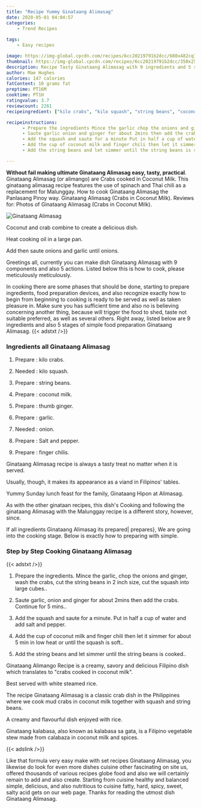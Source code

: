 ```yaml
---
title: "Recipe Yummy Ginataang Alimasag"
date: 2020-05-01 04:04:57
categories:
    - Trend Recipes
    
tags:
    - Easy recipes

image: https://img-global.cpcdn.com/recipes/6cc20219791b2dcc/680x482cq70/ginataang-alimasag-recipe-main-photo.jpg
thumbnail: https://img-global.cpcdn.com/recipes/6cc20219791b2dcc/350x250cq70/ginataang-alimasag-recipe-main-photo.jpg
description: Recipe Tasty Ginataang Alimasag with 9 ingredients and 5 stages of easy cooking.
author: Mae Hughes
calories: 147 calories
fatContent: 10 grams fat
preptime: PT16M
cooktime: PT1H
ratingvalue: 3.7
reviewcount: 2261
recipeingredient: ["kilo crabs", "kilo squash", "string beans", "coconut milk", "thumb ginger", "garlic", "onion", "Salt and pepper", "finger chilis"]

recipeinstructions: 
      - Prepare the ingredients Mince the garlic chop the onions and ginger wash the crabs cut the string beans in 2 inch size cut the squash into large cubes 
      - Saute garlic onion and ginger for about 2mins then add the crabs Continue for 5 mins 
      - Add the squash and saute for a minute Put in half a cup of water and add salt and pepper 
      - Add the cup of coconut milk and finger chili then let it simmer for about 5 min in low heat or until the squash is soft 
      - Add the string beans and let simmer until the string beans is cooked

---
```




**Without fail making ultimate Ginataang Alimasag easy, tasty, practical**. Ginataang Alimasag (or alimango) are Crabs cooked in Coconut Milk. This ginataang alimasag recipe features the use of spinach and Thai chili as a replacement for Malunggay. How to cook Ginataang Alimasag the Panlasang Pinoy way. Ginataang Alimasag (Crabs in Coconut Milk). Reviews for: Photos of Ginataang Alimasag (Crabs in Coconut Milk).


![Ginataang Alimasag](https://img-global.cpcdn.com/recipes/6cc20219791b2dcc/680x482cq70/ginataang-alimasag-recipe-main-photo.jpg "Ginataang Alimasag")



Coconut and crab combine to create a delicious dish.

Heat cooking oil in a large pan.

Add then saute onions and garlic until onions.


Greetings all, currently you can make dish Ginataang Alimasag with 9 components and also 5 actions. Listed below this is how to cook, please meticulously meticulously.

In cooking there are some phases that should be done, starting to prepare ingredients, food preparation devices, and also recognize exactly how to begin from beginning to cooking is ready to be served as well as taken pleasure in. Make sure you has sufficient time and also no is believing concerning another thing, because will trigger the food to shed, taste not suitable preferred, as well as several others. Right away, listed below are 9 ingredients and also 5 stages of simple food preparation Ginataang Alimasag.
{{< adstxt />}}

### Ingredients all Ginataang Alimasag


1. Prepare  : kilo crabs.

1. Needed  : kilo squash.

1. Prepare  : string beans.

1. Prepare  : coconut milk.

1. Prepare  : thumb ginger.

1. Prepare  : garlic.

1. Needed  : onion.

1. Prepare  : Salt and pepper.

1. Prepare  : finger chilis.


Ginataang Alimasag recipe is always a tasty treat no matter when it is served.

Usually, though, it makes its appearance as a viand in Filipinos&#39; tables.

Yummy Sunday lunch feast for the family, Ginataang Hipon at Alimasag.

As with the other ginataan recipes, this dish&#39;s Cooking and following the ginataang Alimasag with the Malunggay recipe is a different story, however, since.


If all ingredients Ginataang Alimasag its prepared| prepares}, We are going into the cooking stage. Below is exactly how to preparing with simple.

### Step by Step Cooking Ginataang Alimasag

{{< adstxt />}}


1. Prepare the ingredients. Mince the garlic, chop the onions and ginger, wash the crabs, cut the string beans in 2 inch size, cut the squash into large cubes..



1. Saute garlic, onion and ginger for about 2mins then add the crabs. Continue for 5 mins..



1. Add the squash and saute for a minute. Put in half a cup of water and add salt and pepper.



1. Add the cup of coconut milk and finger chili then let it simmer for about 5 min in low heat or until the squash is soft..



1. Add the string beans and let simmer until the string beans is cooked..




Ginataang Alimango Recipe is a creamy, savory and delicious Filipino dish which translates to &#34;crabs cooked in coconut milk&#34;.

Best served with white steamed rice.

The recipe Ginataang Alimasag is a classic crab dish in the Philippines where we cook mud crabs in coconut milk together with squash and string beans.

A creamy and flavourful dish enjoyed with rice.

Ginataang kalabasa, also known as kalabasa sa gata, is a Filipino vegetable stew made from calabaza in coconut milk and spices.


{{< adslink />}}

Like that formula very easy make with set recipes Ginataang Alimasag, you likewise do look for even more dishes cuisine other fascinating on site us, offered thousands of various recipes globe food and also we will certainly remain to add and also create. Starting from cuisine healthy and balanced simple, delicious, and also nutritious to cuisine fatty, hard, spicy, sweet, salty acid gets on our web page. Thanks for reading the utmost dish Ginataang Alimasag.
